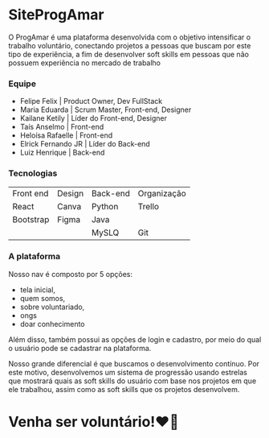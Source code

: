 # SiteProgAmar

O ProgAmar é uma plataforma desenvolvida com o objetivo intensificar o trabalho voluntário, conectando projetos a pessoas que buscam por este tipo de experiência, a fim de desenvolver soft skills em pessoas que não possuem experiência no mercado de trabalho

### Equipe

* Felipe Felix | Product Owner, Dev FullStack
* Maria Eduarda | Scrum Master, Front-end, Designer
* Kailane Ketily | Líder do Front-end, Designer
* Taís Anselmo | Front-end
* Heloísa Rafaelle | Front-end
* Elrick Fernando JR | Líder do Back-end
* Luiz Henrique | Back-end


### Tecnologias 

<table>
  <tr>
  <td>Front end</td>
  <td>Design</td>
  <td>Back-end</td>
  <td>Organização</td>
  </tr>
  
  <tr></tr>
    <td>React</td>
    <td>Canva</td>
    <td>Python</td>
    <td>Trello</td>
  
  <tr></tr>
     <td>Bootstrap</>
     <td>Figma</td>
     <td>Java<td>
   
  
  <tr><tr/>
     <td></td>
     <td></td>
     <td>MySLQ</td>
     <td>Git</td>
</table>

### A plataforma

Nosso nav é composto por 5 opções: 

* tela inicial, 
* quem somos, 
* sobre voluntariado, 
* ongs 
* doar conhecimento

Além disso, também possui as  opções de login e cadastro, por meio do qual o usuário pode se cadastrar na plataforma.

Nosso grande diferencial é que buscamos o desenvolvimento contínuo. Por este motivo, desenvolvemos um sistema de progressão usando estrelas que mostrará quais as soft skills do usuário com base nos projetos em que ele trabalhou, assim como as soft skills que os projetos desenvolvem.

# Venha ser voluntário!❤️‍🔥
